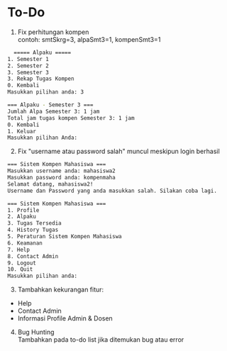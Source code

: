 # To-Do

1. Fix perhitungan kompen  
contoh: smtSkrg=3, alpaSmt3=1, kompenSmt3=1
```bash
  ===== Alpaku =====
1. Semester 1
2. Semester 2
3. Semester 3
3. Rekap Tugas Kompen
0. Kembali
Masukkan pilihan anda: 3

=== Alpaku - Semester 3 ===
Jumlah Alpa Semester 3: 1 jam
Total jam tugas kompen Semester 3: 1 jam
0. Kembali
1. Keluar
Masukkan pilihan Anda:
```
2. Fix "username atau password salah" muncul meskipun login berhasil
```bash
=== Sistem Kompen Mahasiswa ===
Masukkan username anda: mahasiswa2
Masukkan password anda: kompenmaha
Selamat datang, mahasiswa2!
Username dan Password yang anda masukkan salah. Silakan coba lagi.

=== Sistem Kompen Mahasiswa ===
1. Profile
2. Alpaku
3. Tugas Tersedia
4. History Tugas
5. Peraturan Sistem Kompen Mahasiswa
6. Keamanan
7. Help
8. Contact Admin
9. Logout
10. Quit
Masukkan pilihan anda:
```

3. Tambahkan kekurangan fitur:
- Help
- Contact Admin
- Informasi Profile Admin & Dosen

4. Bug Hunting  
Tambahkan pada to-do list jika ditemukan bug atau error

